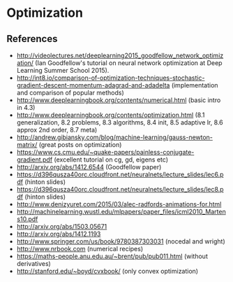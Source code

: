 Optimization
============

References
----------

-   <http://videolectures.net/deeplearning2015_goodfellow_network_optimization/>
    (Ian Goodfellow's tutorial on neural network optimization at Deep
    Learning Summer School 2015).
-   <http://int8.io/comparison-of-optimization-techniques-stochastic-gradient-descent-momentum-adagrad-and-adadelta>
    (implementation and comparison of popular methods)
-   <http://www.deeplearningbook.org/contents/numerical.html> (basic
    intro in 4.3)
-   <http://www.deeplearningbook.org/contents/optimization.html> (8.1
    generalization, 8.2 problems, 8.3 algorithms, 8.4 init, 8.5 adaptive
    lr, 8.6 approx 2nd order, 8.7 meta)
-   <http://andrew.gibiansky.com/blog/machine-learning/gauss-newton-matrix/>
    (great posts on optimization)
-   <https://www.cs.cmu.edu/~quake-papers/painless-conjugate-gradient.pdf>
    (excellent tutorial on cg, gd, eigens etc)
-   <http://arxiv.org/abs/1412.6544> (Goodfellow paper)
-   <https://d396qusza40orc.cloudfront.net/neuralnets/lecture_slides/lec6.pdf>
    (hinton slides)
-   <https://d396qusza40orc.cloudfront.net/neuralnets/lecture_slides/lec8.pdf>
    (hinton slides)
-   <http://www.denizyuret.com/2015/03/alec-radfords-animations-for.html>
-   <http://machinelearning.wustl.edu/mlpapers/paper_files/icml2010_Martens10.pdf>
-   <http://arxiv.org/abs/1503.05671>
-   <http://arxiv.org/abs/1412.1193>
-   <http://www.springer.com/us/book/9780387303031> (nocedal and wright)
-   <http://www.nrbook.com> (numerical recipes)
-   <https://maths-people.anu.edu.au/~brent/pub/pub011.html> (without
    derivatives)
-   <http://stanford.edu/~boyd/cvxbook/> (only convex optimization)

